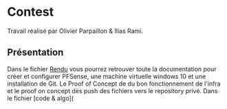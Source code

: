 # Contest

Travail réalisé par Olivier Parpaillon & Ilias Rami.

## Présentation

Dans le fichier [Rendu](Rendu/) vous pourrez retrouver toute la documentation pour créer et configurer PFSense, une machine virtuelle windows 10 et une installation de Git. Le Proof of Concept de du bon fonctionnement de l'infra et le proof on concept des push des fichiers vers le repository privé.
Dans le fichier [code & algo](
